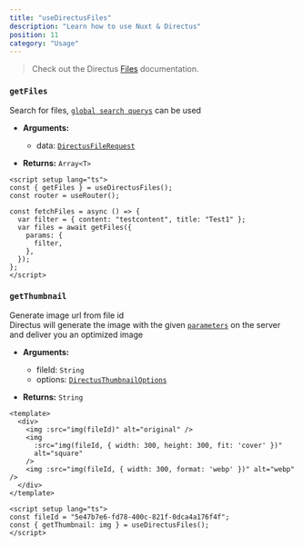 ```yaml
---
title: "useDirectusFiles"
description: "Learn how to use Nuxt & Directus"
position: 11
category: "Usage"
---
```


> Check out the Directus [Files](https://docs.directus.io/reference/files/) documentation.

### `getFiles`

Search for files, [`global search querys`](https://docs.directus.io/reference/query/) can be used

- **Arguments:**

  - data: [`DirectusFileRequest`](https://github.com/Intevel/nuxt-directus/blob/master/src/runtime/types/index.d.ts#L78)

- **Returns:** `Array<T>`

```vue [pages/files.vue]
<script setup lang="ts">
const { getFiles } = useDirectusFiles();
const router = useRouter();

const fetchFiles = async () => {
  var filter = { content: "testcontent", title: "Test1" };
  var files = await getFiles({
    params: {
      filter,
    },
  });
};
</script>
```

### `getThumbnail`

Generate image url from file id  
Directus will generate the image with the given [`parameters`](https://github.com/Intevel/nuxt-directus/blob/master/src/runtime/types/index.d.ts#L61) on the server and deliver you an optimized image

- **Arguments:**

  - fileId: `String`
  - options: [`DirectusThumbnailOptions`](https://github.com/Intevel/nuxt-directus/blob/master/src/runtime/types/index.d.ts#L61)

- **Returns:** `String`

```vue
<template>
  <div>
    <img :src="img(fileId)" alt="original" />
    <img
      :src="img(fileId, { width: 300, height: 300, fit: 'cover' })"
      alt="square"
    />
    <img :src="img(fileId, { width: 300, format: 'webp' })" alt="webp" />
  </div>
</template>

<script setup lang="ts">
const fileId = "5e47b7e6-fd78-400c-821f-0dca4a176f4f";
const { getThumbnail: img } = useDirectusFiles();
</script>
```
